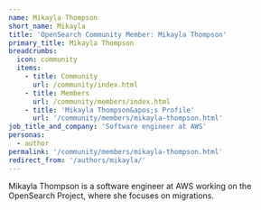 ```yaml
---
name: Mikayla Thompson
short_name: Mikayla
title: 'OpenSearch Community Member: Mikayla Thompson'
primary_title: Mikayla Thompson
breadcrumbs:
  icon: community
  items:
    - title: Community
      url: /community/index.html
    - title: Members
      url: /community/members/index.html
    - title: 'Mikayla Thompson&apos;s Profile'
      url: '/community/members/mikayla-thompson.html'
job_title_and_company: 'Software engineer at AWS'
personas:
  - author
permalink: '/community/members/mikayla-thompson.html'
redirect_from: '/authors/mikayla/'
---
```

Mikayla Thompson is a software engineer at AWS working on the OpenSearch Project, where she focuses on migrations.